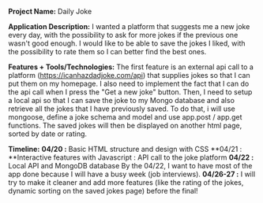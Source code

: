 **Project Name:** Daily Joke

**Application Description:** I wanted a platform that suggests me a new joke every day, with the possibility to ask for more jokes if the previous one wasn't good enough. I would like to be able to save the jokes I liked, with the possibility to rate them so I can better find the best ones.

**Features + Tools/Technologies:** The first feature is an external api call to a platform (https://icanhazdadjoke.com/api) that supplies jokes so that I can put them on my homepage. I also need to implement the fact that I can do the api call when I press the "Get a new joke" button.
Then, I need to setup a local api so that I can save the joke to my Mongo database and also retrieve all the jokes that I have previously saved. To do that, i will use mongoose, define a joke schema and model and use app.post / app.get functions. The saved jokes will then be displayed on another html page, sorted by date or rating.

**Timeline:** 
**04/20 :** Basic HTML structure and design with CSS
**04/21 : **Interactive features with Javascript : API call to the joke platform
**04/22 :** Local API and MongoDB database 
By the 04/22, I want to have most of the app done because I will have a busy week (job interviews).
**04/26-27 :** I will try to make it cleaner and add more features (like the rating of the jokes, dynamic sorting on the saved jokes page) before the final!
